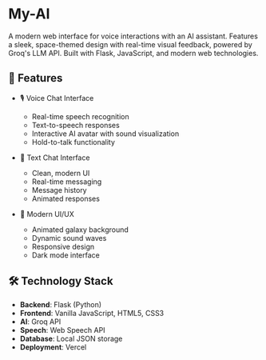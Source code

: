 # My-AI
A modern web interface for voice interactions with an AI assistant. Features a sleek, space-themed design with real-time visual feedback, powered by Groq's LLM API. Built with Flask, JavaScript, and modern web technologies.

## 🌟 Features

- 🎙️ Voice Chat Interface
  - Real-time speech recognition
  - Text-to-speech responses
  - Interactive AI avatar with sound visualization
  - Hold-to-talk functionality

- 💬 Text Chat Interface
  - Clean, modern UI
  - Real-time messaging
  - Message history
  - Animated responses

- 🎨 Modern UI/UX
  - Animated galaxy background
  - Dynamic sound waves
  - Responsive design
  - Dark mode interface
 
## 🛠️ Technology Stack

- **Backend**: Flask (Python)
- **Frontend**: Vanilla JavaScript, HTML5, CSS3
- **AI**: Groq API
- **Speech**: Web Speech API
- **Database**: Local JSON storage
- **Deployment**: Vercel  

